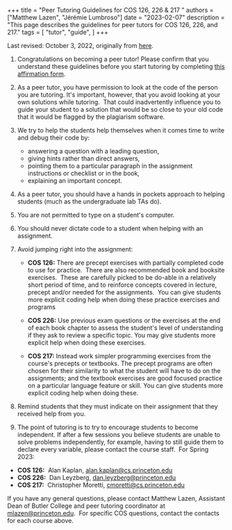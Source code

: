 +++
title = "Peer Tutoring Guidelines for COS 126, 226 & 217 "
authors = ["Matthew Lazen", "Jérémie Lumbroso"]
date = "2023-02-07"
description = "This page describes the guidelines for peer tutors for COS 126, 226, and 217."
tags = [
    "tutor",
    "guide",
]
+++

Last revised: October 3, 2022, originally from [here](https://docs.google.com/document/d/1tKrxboQhk5Z-0aThiYNjzhqNb_vhyF1XQBC78g9J-HU/edit).

1. Congratulations on becoming a peer tutor! Please confirm that you understand these guidelines before you start tutoring by completing [this affirmation form](https://forms.gle/BJHmSNAgNUCNjDgg8).

2. As a peer tutor, you have permission to look at the code of the person you are tutoring. It's important, however, that you avoid looking at your own solutions while tutoring.  That could inadvertently influence you to guide your student to a solution that would be so close to your old code that it would be flagged by the plagiarism software.

3. We try to help the students help themselves when it comes time to write and debug their code by:

   - answering a question with a leading question,
   - giving hints rather than direct answers,
   - pointing them to a particular paragraph in the assignment instructions or checklist or in the book,
   - explaining an important concept.

4. As a peer tutor, you should have a hands in pockets approach to helping students (much as the undergraduate lab TAs do).

5. You are not permitted to type on a student's computer.

6. You should never dictate code to a student when helping with an assignment.

7. Avoid jumping right into the assignment:

   - **COS 126:** There are precept exercises with partially completed code to use for practice.  There are also recommended book and booksite exercises.  These are carefully picked to be do-able in a relatively short period of time, and to reinforce concepts covered in lecture, precept and/or needed for the assignments.  You can give students more explicit coding help when doing these practice exercises and programs

   - **COS 226:** Use previous exam questions or the exercises at the end of each book chapter to assess the student's level of understanding if they ask to review a specific topic. You may give students more explicit help when doing these exercises.

   - **COS 217:** Instead work simpler programming exercises from the course's precepts or textbooks. The precept programs are often chosen for their similarity to what the student will have to do on the assignments; and the textbook exercises are good focused practice on a particular language feature or skill. You can give students more explicit coding help when doing these.

8. Remind students that they must indicate on their assignment that they received help from you.

9. The point of tutoring is to try to encourage students to become independent. If after a few sessions you believe students are unable to solve problems independently, for example, having to still guide them to declare every variable, please contact the course staff.  For Spring 2023:

- **COS 126:**  Alan Kaplan, [alan.kaplan@cs.princeton.edu](mailto:alan.kaplan@cs.princeton.edu)
- **COS 226:**  Dan Leyzberg, [dan.leyzberg@princeton.edu](mailto:dan.leyzberg@princeton.edu)
- **COS 217:**  Christopher Moretti, [cmoretti@cs.princeton.edu](mailto:cmoretti@cs.princeton.edu)

If you have any general questions, please contact Matthew Lazen, Assistant Dean of Butler College and peer tutoring coordinator at [mlazen@princeton.edu](mailto:mlazen@princeton.edu).  For specific COS questions, contact the contacts for each course above.

